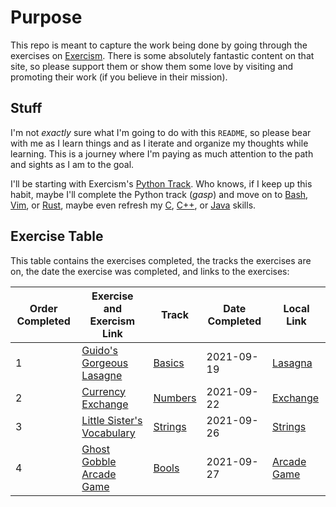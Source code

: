 # Purpose

This repo is meant to capture the work being done by going through the exercises on [Exercism](https://exercism.org/). There is some absolutely fantastic content on that site, so please support them or show them some love by visiting and promoting their work (if you believe in their mission).

## Stuff

I'm not *exactly* sure what I'm going to do with this `README`, so please bear with me as I learn things and as I iterate and organize my thoughts while learning. This is a journey where I'm paying as much attention to the path and sights as I am to the goal. 

I'll be starting with Exercism's [Python Track](https://exercism.org/tracks/python). Who knows, if I keep up this habit, maybe I'll complete the Python track (*gasp*) and move on to [Bash](https://exercism.org/tracks/bash), [Vim](https://exercism.org/tracks/vimscript), or [Rust](https://exercism.org/tracks/rust), maybe even refresh my [C](https://exercism.org/tracks/c), [C++](https://exercism.org/tracks/cpp), or [Java](https://exercism.org/tracks/java) skills.

## Exercise Table

This table contains the exercises completed, the tracks the exercises are on, the date the exercise was completed, and links to the exercises:

| Order Completed | Exercise and Exercism Link                                                                        | Track        | Date Completed | Local Link                                      |
| --------------- | ------------------------------------------------------------------------------------------------- | ------------ | -------------- | ----------------------------------------------- |
| 1               | [Guido's Gorgeous Lasagne](https://exercism.org/tracks/python/exercises/guidos-gorgeous-lasagna)  | [Basics][1]  | 2021-09-19     | [Lasagna](Exercise_1_Lasagna/README.md)         |
| 2               | [Currency Exchange](https://exercism.org/tracks/python/exercises/currency-exchange)               | [Numbers][2] | 2021-09-22     | [Exchange](Exercise_2_Currency_Ex/README.md)    |
| 3               | [Little Sister's Vocabulary](https://exercism.org/tracks/python/exercises/little-sisters-vocab)   | [Strings][3] | 2021-09-26     | [Strings](Exercise_3_Sister_Vocab/README.md)    |
| 4               | [Ghost Gobble Arcade Game](https://exercism.org/tracks/python/exercises/ghost-gobble-arcade-game) | [Bools][4]   | 2021-09-27     | [Arcade Game](Exercise_4_Arcade_Game/README.md) |

[1]: https://exercism.org/tracks/python/concepts/basics
[2]: https://exercism.org/tracks/python/concepts/numbers
[3]: https://exercism.org/tracks/python/concepts/strings
[4]: https://exercism.org/tracks/python/concepts/bools

